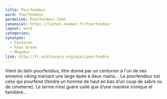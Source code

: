 ```yaml
---
title: Pourfendeur
word: Pourfendeur
permalink: Pourfendeur.html
canonical: https://lachal.neamar.fr/Pourfendeur
layout: word
categories:
synonyms:
  - Fanfaron
  - Faux brave
  - Moqueur
link: http://fr.wiktionary.org/wiki/pourfendre
---
```


Vient du latin pourfendius, titre donné par un centurion à l'un de ses ennemis viking maniant une large épée à deux mains…
Le pourfendeur est celui qui pourfend (fendre un homme de haut en bas d’un coup de sabre ou de cimeterre). Le terme n’est guère usité que d’une manière ironique et familière…

